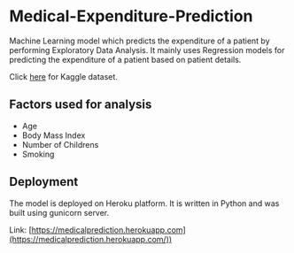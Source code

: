 # Medical-Expenditure-Prediction

Machine Learning model which predicts the expenditure of a patient by performing Exploratory Data Analysis. It 
mainly uses Regression models for predicting the expenditure of a patient based on patient details.

Click [here](https://www.kaggle.com/mirichoi0218/insurance) for Kaggle dataset.
## Factors used for analysis

* Age
* Body Mass Index
* Number of Childrens
* Smoking

## Deployment

The model is deployed on Heroku platform. It is written in Python and was built using gunicorn server.

Link: [https://medicalprediction.herokuapp.com](https://medicalprediction.herokuapp.com/))
